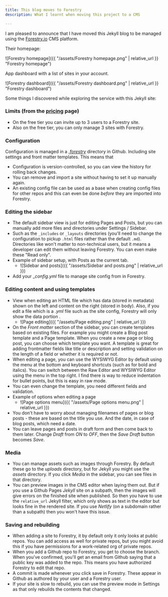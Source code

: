 ```yaml
---
title: This blog moves to Forestry
description: What I learnt when moving this project to a CMS

---
```

I am pleased to announce that I have moved this Jekyll blog to be managed using the [Forestry.io](https://forestry.io) CMS platform.

Their homepage:

!\[Forestry homepage\]({{ "/assets/Forestry homepage.png" | relative_url }} "Forestry homepage")

App dashboard with a list of sites in your account.

!\[Forestry dashboard\]({{ "/assets/Forestry dashboard.png" | relative_url }} "Forestry dashboard")

Some things I discovered while exploring the service with this Jekyll site:

### Limits (from the [pricing](https://forestry.io/pricing/ "pricing") page)

* On the free tier you can invite up to 3 users to a Forestry site.
* Also on the free tier, you can only manage 3 sites with Forestry.

### Configuration

Configuration is managed in a [_.forestry_](https://github.com/MichaelCurrin/coding-blog/tree/master/.forestry) directory in Github. Including site settings and front matter templates. This means that

* Configuration is version-controlled, so you can view the history for rolling back changes.
* You can remove and import a site without having to set it up manually again.
* An existing config file can be used as a base when creating config files for other repos and this can even be done _before_ they are imported into Forestry.

### Editing the sidebar

* The default sidebar view is just for editing Pages and Posts, but you can manually add more files and directories under Settings / Sidebar.
* Such as the `_includes` or `_layouts` directories (you'll need to change the configuration to pickup `.html` files rather than the default `.md`). Directories like won't matter to non-technical users, but it means a developer can edit them without leaving Forestry. You can even make these "Read only".
* Example of sidebar setup, with Posts as the current tab.
  * !\[Sidebar and posts\]({{ "/assets/Sidebar and posts.png" | relative_url }})
* Add your __config.yml_ file to manage site config from in Forestry.

### Editing content and using templates

* View when editing an HTML file which has data (stored in metadata) shown on the left and content on the right (stored in body). Also, if you edit a file which is a _.yml_ file such as the site config, Forestry will only show the data portion .
  * !\[Page editing\]({{ "/assets/Page editing.png" | relative_url }})
* On the _Front matter_ section of the sidebar, you can create templates based on existing files. For example you might create a Blog post template and a Page template. When you create a new page or blog post, you can choose which template you want. A template is great for adding frontmatter fields like title or description and setting validation on the length of a field or whether it is required or not.
* When editing a page, you can use the WYSIWYG Editor by default using the menu at the bottom and keyboard shortcuts (such as for bold and italics). You can switch between the Raw Editor and WYSIWYG Editor using the menu in the top right. I find there is way to reduce indentation for bullet points, but this is easy in raw mode.
* You can even change the template, you need different fields and validation.
* Example of options when editing a page
  * !\[Page options menu\]({{ "/assets/Page options menu.png" | relative_url }})
* You don't have to worry about managing filenames of pages or blog posts - these are based on the title you use. And the date, in case of blog posts, which need a date.
* You can leave pages and posts in draft form and then come back to them later. Change _Draft_ from _ON_ to _OFF_, then the _Save Draft_ button becomes _Save_.

### Media
  
* You can manage assets such as images through Forestry. By default these go to the _uploads_ directory, but for Jekyll you might use the _assets_ directory. If you click _Media_ in the sidebar, you can see files in that directory.
* You can preview images in the CMS editor when laying them out. But if you use a Github Pages _Jekyll_ site on a subpath, then the images will give errors on the finished site when published. So then you have to use the `relative_url` Jekyll filter, which only shows as text in the editor but looks fine in the rendered site. If you use _Netlify_ (on a subdomain rather than a subpath) then you won't have this issue.

### Saving and rebuilding
* When adding a site to Forestry, it by default only it only looks at public repos. You can add access as well for private repos, but you might avoid this if you have permissions for a work-related org of private repos.
* When you add a Github repo to Forestry, you get to choose the branch. When you've confirmed, you'll get an email from Github saying that a public key was added to the repo. This means you have authorized Forestry to edit that repo.
* A commit is made whenever you click save in Forestry. These appear in Github as authored by your user and a Forestry user.
* If your site is slow to rebuild, you can use the preview mode in Settings as that only rebuilds the contents that changed.